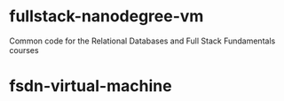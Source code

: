 fullstack-nanodegree-vm
=============

Common code for the Relational Databases and Full Stack Fundamentals courses
# fsdn-virtual-machine
